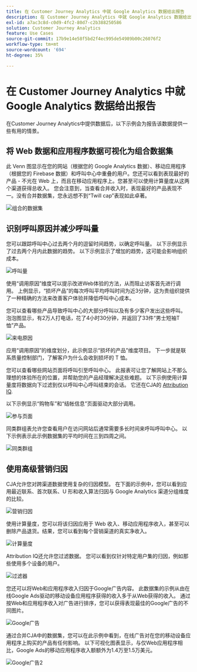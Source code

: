 ```yaml
---
title: 在 Customer Journey Analytics 中就 Google Analytics 数据给出报告
description: 在 Customer Journey Analytics 中就 Google Analytics 数据给出有价值的报告
exl-id: a7ac3c8d-c0d9-4fc2-80d7-c2b388250586
solution: Customer Journey Analytics
feature: Use Cases
source-git-commit: 17b9e14e58f5bd2f4ec995de54989b00c26076f2
workflow-type: tm+mt
source-wordcount: '694'
ht-degree: 35%

---
```


# 在 Customer Journey Analytics 中就 Google Analytics 数据给出报告

在Customer Journey Analytics中提供数据后，以下示例会为报告该数据提供一些有用的情景。

## 将 Web 数据和应用程序数据可视化为组合数据集

此 Venn 图显示在您的网站（根据您的 Google Analytics 数据）、移动应用程序（根据您的 Firebase 数据）和呼叫中心中重叠的用户。您还可以看到表现最好的产品 - 不光在 Web 上，而且在移动应用程序上。您甚至可以使用计算量度从这两个渠道获得总收入。 您会注意到，当查看合并收入时，表现最好的产品表现不一。没有合并数据集，您永远想不到“Twill cap”表现如此卓著。

![组合的数据集](../assets/combined-datasets.png)

## 识别呼叫原因并减少呼叫量

您可以跟踪呼叫中心过去两个月的逗留时间趋势，以确定呼叫量。 以下示例显示了过去两个月内此数据的趋势。 以下示例显示了增加的趋势，这可能会影响组织成本。

![呼叫量](../assets/call-volume.png)

使用“调用原因”维度可以提示改进Web体验的方法，从而阻止访客首先进行调用。 上例显示，“损坏产品”的每次呼叫平均呼叫时间为近3分钟，这为贵组织提供了一种精确的方法来改善客户体验并降低呼叫中心成本。

您可以查看哪些产品导致呼叫中心的大部分呼叫以及有多少客户发出这些呼叫。 泡泡图显示，有2万人打电话，花了4小时30分钟，并返回了33件“男士短袖T恤”产品。

![来电原因](../assets/call-reason.png)

应用“调用原因”的维度划分，此示例显示“损坏的产品”维度项目。 下一步就是联系质量控制部门，了解客户为什么会收到损坏的 T 恤。

您可以查看哪些网站页面将呼叫引至呼叫中心。 此报表可让您了解网站上不那么理想的体验所在的位置，并帮助您的产品经理解决这些难题。 以下示例使用计算量度将数据向下过滤到仅以呼叫中心呼叫结束的会话。 它还在CJA的 [Attribution IQ](https://experienceleague.adobe.com/docs/analytics-platform/using/cja-workspace/attribution/models.html#cja-workspace).

以下示例显示“购物车”和“结帐信息”页面驱动大部分调用。

![参与页面](../assets/contributing-pages.png)

同类群组表允许您查看用户在访问网站后通常需要多长时间来呼叫呼叫中心。 以下示例表示此示例数据集的平均时间在三到四周之间。

![同类群组](../assets/cohort.png)

## 使用高级营销归因

CJA允许您对跨渠道数据使用复杂的归因模型。 在下面的示例中，您可以看到应用最近联系、首次联系、U 形和收入算法归因与 Google Analytics 渠道分组维度的比较。

![营销归因](../assets/mktg-attribution.png)

使用计算量度，您可以将该归因应用于 Web 收入、移动应用程序收入，甚至可以删除产品退货。结果，您可以看到每个营销渠道的真实净收入。

![计算量度](../assets/calc-metric.png)

Attribution IQ还允许您过滤数据。 您可以看到仅针对特定用户集的归因，例如那些使用多个设备的用户。

![过滤器](../assets/filter.png)

您还可以将Web和应用程序收入归因于Google广告内容。 此数据集的示例从由在线Google Ads驱动的移动设备应用程序获得的收入多于从Web获得的收入。 通过按Web和应用程序收入对广告进行排序，您可以获得表现最佳的Google广告的不同图片。

![Google广告](../assets/google-ad.png)

通过合并CJA中的数据集，您可以在此示例中看到，在线广告对在您的移动设备应用程序上购买的产品有任何影响。 以下可视化图表显示，与仅Web应用程序相比，Google Ads的移动应用程序收入额额外为1.4万至1.5万美元。

![Google广告2](../assets/google-ad2.png)
